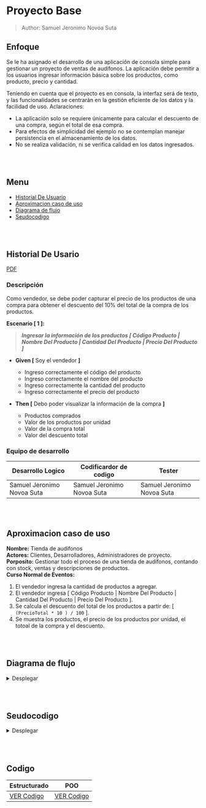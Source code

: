# Proyecto Base
> Author: Samuel Jeronimo Novoa Suta

## Enfoque
Se le ha asignado el desarrollo de una aplicación de consola simple para gestionar un proyecto de ventas de audífonos. La aplicación debe permitir a los usuarios ingresar información básica sobre los productos, como producto, precio y cantidad.

Teniendo en cuenta que el proyecto es en consola, la interfaz será de texto, y las funcionalidades se centrarán en la gestión eficiente de los datos y la facilidad de uso.
Aclaraciones:
+ La aplicación solo se requiere únicamente para calcular el descuento de una compra, según el total de esa compra.
+ Para efectos de simplicidad del ejemplo no se contemplan manejar persistencia en el almacenamiento de los datos.
+ No se realiza validación, ni se verifica calidad en los datos ingresados.

<br style="height:100px;"></br>

## Menu
- [Historial De Usuario](#historial-de-usario)
- [Aproximacion caso de uso](#aproximacion-caso-de-uso)
- [Diagrama de flujo](#diagrama-de-flujo)
- [Seudocodigo](#seudocodigo)

<br style="height:100px;"></br>

## Historial De Usario
[PDF](/Documentos/Descripci%C3%B3n.pdf)
### Descripción
Como vendedor, se debe poder capturar el precio de los productos de una compra para obtener el descuento del 10% del total de la compra de los productos.

**Escenario [ 1 ]:**
> ***Ingresar la información de los productos [ Código Producto | Nombre Del Producto | Cantidad Del Producto | Precio Del Producto ]***

+ **Given [** Soy el vendedor **]**
    + Ingreso correctamente el código del producto
    + Ingreso correctamente el nombre del producto
    + Ingreso correctamente la cantidad del producto
    + Ingreso correctamente el precio del producto

+ **Then [** Debo poder visualizar la información de la compra **]**
    + Productos comprados
    + Valor de los productos por unidad
    + Valor de la compra total
    + Valor del descuento total



### Equipo de desarrollo
| **Desarrollo Logico** | **Codificardor de codigo** | **Tester** |
|-----|-----|-----|
| Samuel Jeronimo Novoa Suta | Samuel Jeronimo Novoa Suta | Samuel Jeronimo Novoa Suta |

<br style="height:100px;"></br>

## Aproximacion caso de uso
**Nombre:** Tienda de audifonos<br>
**Actores:** Clientes, Desarrolladores, Administradores de proyecto.<br>
**Porposito:** Gestionar todo el proceso de una tienda de audífonos, contando con stock, ventas y descripciones de productos.<br>
**Curso Normal de Eventos:**
1. El vendedor ingresa la cantidad de productos a agregar.
2. El vendedor ingresa [ Código Producto | Nombre Del Producto | Cantidad Del Producto | Precio Del Producto ].
3. Se calcula el descuento del total de los productos a partir de: [ ``` (PrecioTotal * 10 ) / 100 ``` ].
4. Se muestra los productos, el precio de los productos por unidad, el totoal de la compra y el descuento.

<br style="height:100px;"></br>
## Diagrama de flujo
<details><summary>Desplegar</summary>
<p>
    
```mermaid
flowchart TD;
    A([Inicio]) --> B["Entero: codigoProductos [50]<br>Caracter: nombreProductos [50]<br>Real: precioProductos [50]<br>Entero: codigoProducto, descuento <- 10, cantidadProductos<br>Caracter: nombreProducto<br>Real: precioProducto, total <- 0>"] --> C{{Digite la cantidad de productos}} --> D[/Leer cantidadProductos\] --> E[\"Para i <- 0 Hasta cantidadProductos-1 Hacer"/];
    E --> F[\"Para i <- 0 Hasta cantidadProductos-1 Hacer"/];
    F --> G1["total <- (precioProductos[i] * descuento) / 100"];
    G1 --> F;
    F --> H1{{"Escribir: Descuento:  + descuento + %<br>Escribir: Total a pagar: + total"}} --> I1([Fin]);
    G["codigoProductos[i] <- codigoProductonombreProductos[i] <- nombreProductoprecioProductos[i] <- precioProducto"] --> E
    E --> H{{Digite la identificacion del estudiante}} --> I[/leer: identificacion\] --> J{{Digite el nombre del estudiante}} --> K[/leer: nombre\] --> L[/Digite el curso del estudiante\] --> M{{leer: curso}} --> N[/Digita la nota 1 del estudiante\] --> O{{leer: notauno}} --> P[/Digite la nota 2 del estudiante\] --> Q{{leer: notados}} --> R[/Digite la nota 3 del estudiante\] --> S{{leer: notatres}};
    S --> G;
```
        
</p>
</details>

<br style="height:100px;"></br>

## Seudocodigo
<details><summary>Desplegar</summary>
        <p>
        ```
        
    Algoritmo proyecto
        Definir sc Como Nuevo Scanner
        Definir codigoProductos[50] Como Entero
        Definir nombreProductos[50] Como Caracter
        Definir precioProductos[50] Como Real
        Definir codigoProducto, descuento, cantidadProductos Como Entero
        Definir nombreProducto Como Caracter
        Definir precioProducto, total Como Real
        
        descuento <- 10
        total <- 0

        Escribir "Digite la cantidad de productos: "
        Leer cantidadProductos

        Para i <- 0 Hasta cantidadProductos-1 Hacer
            Escribir "Codigo del producto [" + i + "]: "
            Leer codigoProducto

            Escribir "Digite el nombre del producto [" + i + "]: "
            Leer nombreProducto

            Escribir "Digite el precio del producto [" + i + "]: "
            Leer precioProducto

            codigoProductos[i] <- codigoProducto
            nombreProductos[i] <- nombreProducto
            precioProductos[i] <- precioProducto
        Fin Para

        Para i <- 0 Hasta cantidadProductos-1 Hacer
            total <- (precioProductos[i] * descuento) / 100
        Fin Para

        Escribir "Descuento: " + descuento + "%"
        Escribir "Total a pagar: " + total

        Cerrar sc
    Fin Algoritmo

        ```

        </p>
</details>

<br style="height:100px;"></br>

## Codigo
| Estructurado | POO |
|----|----|
| [VER Codigo](/Porgramacion%20%5B%20EST%20-%20POO%5D/ESTRUCTURADA/proyecto.java) | [VER Codigo](/Porgramacion%20%5B%20EST%20-%20POO%5D/POO/Proyecto%20Estudiantes/) |
